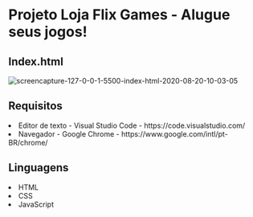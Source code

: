 <h1>Projeto Loja Flix Games - Alugue seus jogos!</h1>

<h2> Index.html </h2>
<img src="https://i.ibb.co/GxF6swd/screencapture-127-0-0-1-5500-index-html-2020-08-20-10-03-05.png" alt="screencapture-127-0-0-1-5500-index-html-2020-08-20-10-03-05" border="0">


<h2> Requisitos </h2>
<li> Editor de texto - Visual Studio Code - https://code.visualstudio.com/</li>
<li> Navegador - Google Chrome - https://www.google.com/intl/pt-BR/chrome/</li>


<h2> Linguagens </h2>
<li> HTML </li>
<li> CSS </li>
<li> JavaScript </li>
